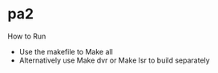 # pa2

How to Run 
 - Use the makefile to Make all
 - Alternatively use Make dvr or Make lsr to build separately
